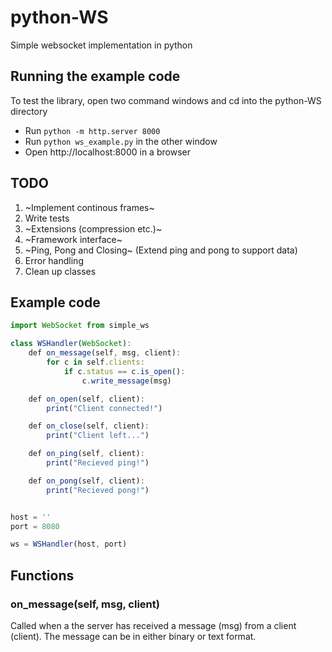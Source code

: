 # python-WS
Simple websocket implementation in python

## Running the example code
To test the library, open two command windows and cd into the python-WS directory
- Run `python -m http.server 8000`
- Run `python ws_example.py` in the other window
- Open http://localhost:8000 in a browser


## TODO
1. ~Implement continous frames~
2. Write tests
3. ~Extensions (compression etc.)~
4. ~Framework interface~
5. ~Ping, Pong and Closing~ (Extend ping and pong to support data)
6. Error handling
7. Clean up classes

## Example code

```javascript
import WebSocket from simple_ws

class WSHandler(WebSocket):
    def on_message(self, msg, client):
        for c in self.clients:
            if c.status == c.is_open():
                c.write_message(msg)

    def on_open(self, client):
        print("Client connected!")

    def on_close(self, client):
        print("Client left...")

    def on_ping(self, client):
        print("Recieved ping!")

    def on_pong(self, client):
        print("Recieved pong!")


host = ''
port = 8080

ws = WSHandler(host, port)

```

## Functions
### on_message(self, msg, client)
Called when a the server has received a message (msg) from a client (client). The message can be in either binary or text format.
